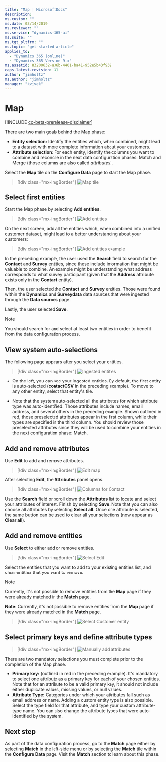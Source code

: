 ```yaml
---
title: "Map | MicrosoftDocs"
description: 
ms.custom: ""
ms.date: 03/14/2019
ms.reviewer: ""
ms.service: "dynamics-365-ai"
ms.suite: ""
ms.tgt_pltfrm: ""
ms.topic: "get-started-article"
applies_to: 
  - "Dynamics 365 (online)"
  - "Dynamics 365 Version 9.x"
ms.assetid: 83200632-a36b-4401-ba41-952e5b43f939
caps.latest.revision: 31
author: "jimholtz"
ms.author: "jimholtz"
manager: "kvivek"
---
```

# Map

[!INCLUDE [cc-beta-prerelease-disclaimer](../includes/cc-beta-prerelease-disclaimer.md)]

There are two main goals behind the Map phase:

- **Entity selection:** Identify the entities which, when combined, might lead to a dataset with more complete information about your customers.
- **Attribute selection:** For each entity, identify the columns you want to combine and reconcile in the next data configuration phases: Match and Merge (those columns are also called *attributes*).

<!--note from editor: In bullet item above, is it the columns that are attributes or the items listed in the columns?   -->

Select the **Map** tile on the **Configure Data** page to start the Map phase.

> [!div class="mx-imgBorder"] 
> ![](media/data-manager-configure-map.png "Map tile")

## Select first entities

Start the Map phase by selecting **Add entities**.

> [!div class="mx-imgBorder"] 
> ![](media/data-manager-configure-map-add-entities.png "Add entities")

On the next screen, add all the entities which, when combined into a unified customer dataset, might lead to a better understanding about your customers:

> [!div class="mx-imgBorder"] 
> ![](media/data-manager-configure-map-add-entities-example.png "Add entities example")

In the preceding example, the user used the **Search** field to search for the **Contact** and **Survey** entities, since these include information that might be valuable to combine. An example might be understanding what address corresponds to what survey participant (given that the **Address** attribute exists only in the **Contact** entity). 

Then, the user selected the **Contact** and **Survey** entities. Those were found within the **Dynamics** and **Surveydata** data sources that were ingested through the **Data sources** page. 

Lastly, the user selected **Save**.

> [!NOTE] 
> You should search for and select at least two entities in order to benefit from the data configuration process.

## View system auto-selections

The following page appears after you select your entities.

> [!div class="mx-imgBorder"] 
> ![](media/data-manager-configure-map-ingested-entities.png "Ingested entities")

- On the left, you can see your ingested entities. By default, the first entity is auto-selected (**contactCSV** in the preceding example). To move to any other entity, select that entity's tile. 

- Note that the system auto-selected all the attributes for which attribute type was auto-identified. Those attributes include names, email address, and several others in the preceding example. Shown outlined in red, those preselected attributes appear in the first column, while their types are specified in the third column. You should review those preselected attributes since they will be used to combine your entities in the next configuration phase: Match. 

## Add and remove attributes

Use **Edit** to add and remove attributes.

> [!div class="mx-imgBorder"] 
> ![](media/configure-data-map-edit.png "Edit map")

After selecting **Edit**, the **Attributes** panel opens.

> [!div class="mx-imgBorder"] 
> ![](media/configure-data-map-contact-attributes.png "Columns for Contact")

Use the **Search** field or scroll down the **Attributes** list to locate and select your attributes of interest. Finish by selecting **Save**. Note that you can also choose all attributes by selecting **Select all**. Once one attribute is selected, the same button can be used to clear all your selections (now appear as **Clear all**).

<!--note from editor: Last sentence in para above is unclear to me--checkbox button turns into a Clear all button?  -->

## Add and remove entities

Use **Select** to either add or remove entities.

> [!div class="mx-imgBorder"] 
> ![](media/data-manager-configure-map-edit.png "Select Edit")

Select the entities that you want to add to your existing entities list, and clear entities that you want to remove.

>[!NOTE]
>Currently, it's not possible to remove entities from the **Map** page if they were already matched in the **Match** page. 

**Note**: Currently, it's not possible to remove entities from the **Map** page if they were already matched in the **Match** page. 

> [!div class="mx-imgBorder"] 
> ![](media/data-manager-configure-map-edit-customer-entity.png "Select Customer entity")

## Select primary keys and define attribute types

> [!div class="mx-imgBorder"] 
> ![](media/data-manager-configure-map-add-attributes.png "Manually add attributes")

There are two mandatory selections you must complete prior to the completion of the Map phase.

- **Primary key:** (outlined in red in the preceding example). It's mandatory to select one attribute as a primary key for each of your chosen entities. Note that for an attribute to be a valid primary key, it should not include either duplicate values, missing values, or null values. 
- **Attribute Type:** Categories under which your attributes fall such as email address or name. Adding a custom entity type is also possible. Select the type field for that attribute, and type your custom attribute-type name. You can also change the attribute types that were auto-identified by the system.  

## Next step

As part of the data configuration process, go to the **Match** page either by selecting **Match** in the left-side menu or by selecting the **Match** tile within the **Configure Data** page. Visit the **Match** section to learn about this phase.
